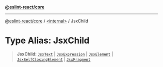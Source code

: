 [**@eslint-react/core**](../../README.md)

***

[@eslint-react/core](../../README.md) / [\<internal\>](../README.md) / JsxChild

# Type Alias: JsxChild

> **JsxChild**: [`JsxText`](../interfaces/JsxText.md) \| [`JsxExpression`](../interfaces/JsxExpression.md) \| [`JsxElement`](../interfaces/JsxElement.md) \| [`JsxSelfClosingElement`](../interfaces/JsxSelfClosingElement.md) \| [`JsxFragment`](../interfaces/JsxFragment.md)
